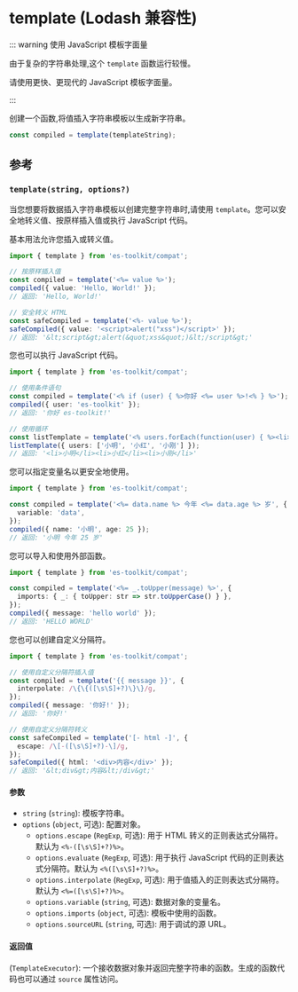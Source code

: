 # template (Lodash 兼容性)

::: warning 使用 JavaScript 模板字面量

由于复杂的字符串处理,这个 `template` 函数运行较慢。

请使用更快、更现代的 JavaScript 模板字面量。

:::

创建一个函数,将值插入字符串模板以生成新字符串。

```typescript
const compiled = template(templateString);
```

## 参考

### `template(string, options?)`

当您想要将数据插入字符串模板以创建完整字符串时,请使用 `template`。您可以安全地转义值、按原样插入值或执行 JavaScript 代码。

基本用法允许您插入或转义值。

```typescript
import { template } from 'es-toolkit/compat';

// 按原样插入值
const compiled = template('<%= value %>');
compiled({ value: 'Hello, World!' });
// 返回: 'Hello, World!'

// 安全转义 HTML
const safeCompiled = template('<%- value %>');
safeCompiled({ value: '<script>alert("xss")</script>' });
// 返回: '&lt;script&gt;alert(&quot;xss&quot;)&lt;/script&gt;'
```

您也可以执行 JavaScript 代码。

```typescript
import { template } from 'es-toolkit/compat';

// 使用条件语句
const compiled = template('<% if (user) { %>你好 <%= user %>!<% } %>');
compiled({ user: 'es-toolkit' });
// 返回: '你好 es-toolkit!'

// 使用循环
const listTemplate = template('<% users.forEach(function(user) { %><li><%= user %></li><% }); %>');
listTemplate({ users: ['小明', '小红', '小刚'] });
// 返回: '<li>小明</li><li>小红</li><li>小刚</li>'
```

您可以指定变量名以更安全地使用。

```typescript
import { template } from 'es-toolkit/compat';

const compiled = template('<%= data.name %> 今年 <%= data.age %> 岁', {
  variable: 'data',
});
compiled({ name: '小明', age: 25 });
// 返回: '小明 今年 25 岁'
```

您可以导入和使用外部函数。

```typescript
import { template } from 'es-toolkit/compat';

const compiled = template('<%= _.toUpper(message) %>', {
  imports: { _: { toUpper: str => str.toUpperCase() } },
});
compiled({ message: 'hello world' });
// 返回: 'HELLO WORLD'
```

您也可以创建自定义分隔符。

```typescript
import { template } from 'es-toolkit/compat';

// 使用自定义分隔符插入值
const compiled = template('{{ message }}', {
  interpolate: /\{\{([\s\S]+?)\}\}/g,
});
compiled({ message: '你好!' });
// 返回: '你好!'

// 使用自定义分隔符转义
const safeCompiled = template('[- html -]', {
  escape: /\[-([\s\S]+?)-\]/g,
});
safeCompiled({ html: '<div>内容</div>' });
// 返回: '&lt;div&gt;内容&lt;/div&gt;'
```

#### 参数

- `string` (`string`): 模板字符串。
- `options` (`object`, 可选): 配置对象。
  - `options.escape` (`RegExp`, 可选): 用于 HTML 转义的正则表达式分隔符。默认为 `<%-([\s\S]+?)%>`。
  - `options.evaluate` (`RegExp`, 可选): 用于执行 JavaScript 代码的正则表达式分隔符。默认为 `<%([\s\S]+?)%>`。
  - `options.interpolate` (`RegExp`, 可选): 用于值插入的正则表达式分隔符。默认为 `<%=([\s\S]+?)%>`。
  - `options.variable` (`string`, 可选): 数据对象的变量名。
  - `options.imports` (`object`, 可选): 模板中使用的函数。
  - `options.sourceURL` (`string`, 可选): 用于调试的源 URL。

#### 返回值

(`TemplateExecutor`): 一个接收数据对象并返回完整字符串的函数。生成的函数代码也可以通过 `source` 属性访问。
